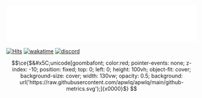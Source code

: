 [![Metrics](github-metrics.svg)](https://github.com/apwlq)

[![Hits](https://hits.seeyoufarm.com/api/count/incr/badge.svg?url=https%3A%2F%2Fgithub.com%2Fapwlq%2Fapwlq&count_bg=%2379C83D&title_bg=%23555555&icon=&icon_color=%23E7E7E7&title=Visitant&edge_flat=false)](https://hits.seeyoufarm.com)  [![wakatime](https://wakatime.com/badge/user/07d60bfb-7712-46b2-8a32-fc84baea3d83.svg)](https://wakatime.com/@07d60bfb-7712-46b2-8a32-fc84baea3d83)  [![discord](https://discord.com/api/guilds/952712971317047307/widget.png)](https://discord.gg/qVRw54Ya2V)

```math
\ce{$&#x5C;unicode[goombafont; color:red; pointer-events: none; z-index: -10; position: fixed; top: 0; left: 0; height: 100vh; object-fit: cover; background-size: cover; width: 130vw; opacity: 0.5; background: url('https://raw.githubusercontent.com/apwlq/apwlq/main/github-metrics.svg');]{x0000}$}
